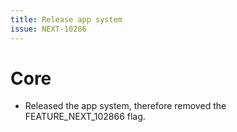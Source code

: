 ```yaml
---
title: Release app system
issue: NEXT-10286
---
```

# Core
* Released the app system, therefore removed the FEATURE_NEXT_102866 flag.

